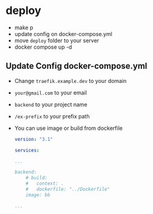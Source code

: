 # deploy

- make p
- update config on docker-compose.yml
- move `deploy` folder to your server
- docker compose up -d

## Update Config docker-compose.yml

- Change `traefik.example.dev` to your domain
- `your@gmail.com` to your email
- `backend` to your project name
- `/ex-prefix` to your prefix path

- You can use image or build from dockerfile

    ```yaml
    version: "3.1"

    services:

    ...

    backend:
        # build:
        #   context: .
        #   dockerfile: "../Dockerfile"
        image: bb

    ...

    ```
